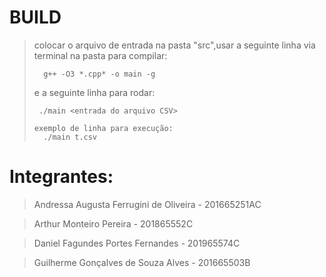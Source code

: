 # BUILD

> colocar o arquivo de entrada na pasta "src",usar a seguinte linha via terminal na pasta para compilar:
>```
>	g++ -O3 *.cpp* -o main -g
>	```
>  e a seguinte linha para rodar:
>  ```
>	./main <entrada do arquivo CSV> 
>
>  exemplo de linha para execução:
>    ./main t.csv


# Integrantes:

> Andressa Augusta Ferrugini de Oliveira - 201665251AC

> Arthur Monteiro Pereira - 201865552C

> Daniel Fagundes Portes Fernandes - 201965574C

> Guilherme Gonçalves de Souza Alves - 201665503B

